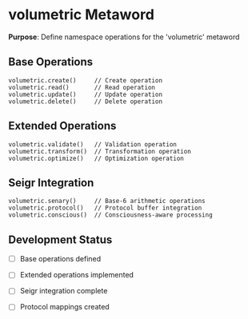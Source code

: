 # volumetric Metaword

**Purpose**: Define namespace operations for the 'volumetric' metaword

## Base Operations

```hyphos
volumetric.create()     // Create operation
volumetric.read()       // Read operation  
volumetric.update()     // Update operation
volumetric.delete()     // Delete operation
```

## Extended Operations

```hyphos
volumetric.validate()   // Validation operation
volumetric.transform()  // Transformation operation
volumetric.optimize()   // Optimization operation
```

## Seigr Integration

```hyphos
volumetric.senary()     // Base-6 arithmetic operations
volumetric.protocol()   // Protocol buffer integration
volumetric.conscious()  // Consciousness-aware processing
```

## Development Status

- [ ] Base operations defined
- [ ] Extended operations implemented  
- [ ] Seigr integration complete
- [ ] Protocol mappings created

